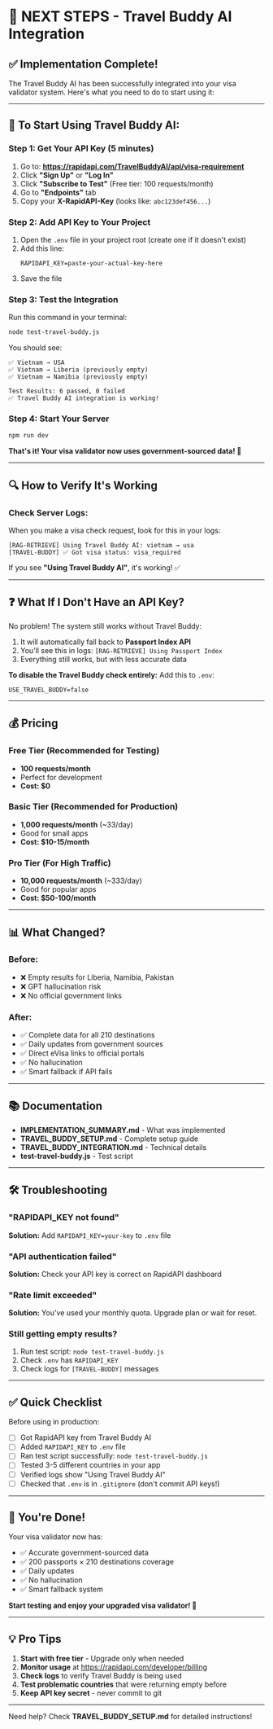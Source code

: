 # 🚀 NEXT STEPS - Travel Buddy AI Integration

## ✅ Implementation Complete!

The Travel Buddy AI has been successfully integrated into your visa validator system. Here's what you need to do to start using it:

---

## 🎯 To Start Using Travel Buddy AI:

### Step 1: Get Your API Key (5 minutes)

1. Go to: **https://rapidapi.com/TravelBuddyAI/api/visa-requirement**
2. Click **"Sign Up"** or **"Log In"**
3. Click **"Subscribe to Test"** (Free tier: 100 requests/month)
4. Go to **"Endpoints"** tab
5. Copy your **X-RapidAPI-Key** (looks like: `abc123def456...`)

### Step 2: Add API Key to Your Project

1. Open the `.env` file in your project root (create one if it doesn't exist)
2. Add this line:
   ```
   RAPIDAPI_KEY=paste-your-actual-key-here
   ```
3. Save the file

### Step 3: Test the Integration

Run this command in your terminal:
```bash
node test-travel-buddy.js
```

You should see:
```
✅ Vietnam → USA
✅ Vietnam → Liberia (previously empty)
✅ Vietnam → Namibia (previously empty)

Test Results: 6 passed, 0 failed
✅ Travel Buddy AI integration is working!
```

### Step 4: Start Your Server

```bash
npm run dev
```

**That's it! Your visa validator now uses government-sourced data! 🎉**

---

## 🔍 How to Verify It's Working

### Check Server Logs:
When you make a visa check request, look for this in your logs:
```
[RAG-RETRIEVE] Using Travel Buddy AI: vietnam → usa
[TRAVEL-BUDDY] ✅ Got visa status: visa_required
```

If you see **"Using Travel Buddy AI"**, it's working! ✅

---

## ❓ What If I Don't Have an API Key?

No problem! The system still works without Travel Buddy:

1. It will automatically fall back to **Passport Index API**
2. You'll see this in logs: `[RAG-RETRIEVE] Using Passport Index`
3. Everything still works, but with less accurate data

**To disable the Travel Buddy check entirely:**
Add this to `.env`:
```
USE_TRAVEL_BUDDY=false
```

---

## 💰 Pricing

### Free Tier (Recommended for Testing)
- **100 requests/month**
- Perfect for development
- **Cost: $0**

### Basic Tier (Recommended for Production)
- **1,000 requests/month** (~33/day)
- Good for small apps
- **Cost: $10-15/month**

### Pro Tier (For High Traffic)
- **10,000 requests/month** (~333/day)
- Good for popular apps
- **Cost: $50-100/month**

---

## 📊 What Changed?

### Before:
- ❌ Empty results for Liberia, Namibia, Pakistan
- ❌ GPT hallucination risk
- ❌ No official government links

### After:
- ✅ Complete data for all 210 destinations
- ✅ Daily updates from government sources
- ✅ Direct eVisa links to official portals
- ✅ No hallucination
- ✅ Smart fallback if API fails

---

## 📚 Documentation

- **IMPLEMENTATION_SUMMARY.md** - What was implemented
- **TRAVEL_BUDDY_SETUP.md** - Complete setup guide
- **TRAVEL_BUDDY_INTEGRATION.md** - Technical details
- **test-travel-buddy.js** - Test script

---

## 🛠️ Troubleshooting

### "RAPIDAPI_KEY not found"
**Solution:** Add `RAPIDAPI_KEY=your-key` to `.env` file

### "API authentication failed"
**Solution:** Check your API key is correct on RapidAPI dashboard

### "Rate limit exceeded"
**Solution:** You've used your monthly quota. Upgrade plan or wait for reset.

### Still getting empty results?
1. Run test script: `node test-travel-buddy.js`
2. Check `.env` has `RAPIDAPI_KEY`
3. Check logs for `[TRAVEL-BUDDY]` messages

---

## ✅ Quick Checklist

Before using in production:

- [ ] Got RapidAPI key from Travel Buddy AI
- [ ] Added `RAPIDAPI_KEY` to `.env` file
- [ ] Ran test script successfully: `node test-travel-buddy.js`
- [ ] Tested 3-5 different countries in your app
- [ ] Verified logs show "Using Travel Buddy AI"
- [ ] Checked that `.env` is in `.gitignore` (don't commit API keys!)

---

## 🎉 You're Done!

Your visa validator now has:
- ✅ Accurate government-sourced data
- ✅ 200 passports × 210 destinations coverage
- ✅ Daily updates
- ✅ No hallucination
- ✅ Smart fallback system

**Start testing and enjoy your upgraded visa validator! 🚀**

---

## 💡 Pro Tips

1. **Start with free tier** - Upgrade only when needed
2. **Monitor usage** at https://rapidapi.com/developer/billing
3. **Check logs** to verify Travel Buddy is being used
4. **Test problematic countries** that were returning empty before
5. **Keep API key secret** - never commit to git

---

Need help? Check **TRAVEL_BUDDY_SETUP.md** for detailed instructions!

